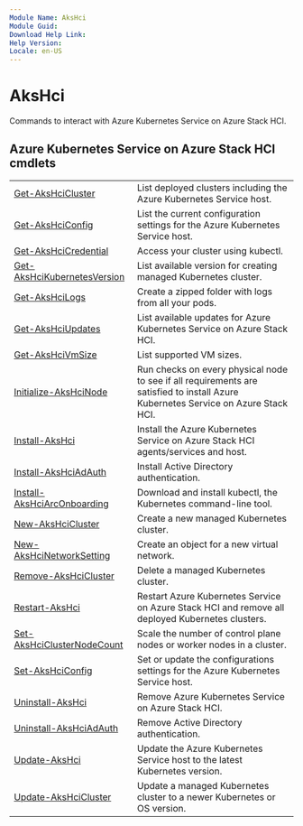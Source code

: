 ```yaml
---
Module Name: AksHci
Module Guid: 
Download Help Link: 
Help Version:
Locale: en-US
---
```


# AksHci 

Commands to interact with Azure Kubernetes Service on Azure Stack HCI.

## Azure Kubernetes Service on Azure Stack HCI cmdlets

|         |            |
| ------- | ---------- |
| [Get-AksHciCluster](Get-AksHciCluster.md) | List deployed clusters including the Azure Kubernetes Service host. |
| [Get-AksHciConfig](Get-AksHciConfig.md) | List the current configuration settings for the Azure Kubernetes Service host. |
| [Get-AksHciCredential](Get-AksHciCredential.md) | Access your cluster using kubectl. |
| [Get-AksHciKubernetesVersion](Get-AksHciKubernetesVersion.md) | List available version for creating managed Kubernetes cluster. |
| [Get-AksHciLogs](Get-AksHciLogs.md) | Create a zipped folder with logs from all your pods. |
| [Get-AksHciUpdates](Get-AksHciUpdatesn.md) | List available updates for Azure Kubernetes Service on Azure Stack HCI. |
| [Get-AksHciVmSize](Get-AksHciVmSize.md) | List supported VM sizes. |
| [Initialize-AksHciNode](Initialize-AksHciNode.md) | Run checks on every physical node to see if all requirements are satisfied to install Azure Kubernetes Service on Azure Stack HCI. |
| [Install-AksHci](Install-AksHci.md) | Install the Azure Kubernetes Service on Azure Stack HCI agents/services and host. |
| [Install-AksHciAdAuth](Install-AksHciAdAuth.md) | Install Active Directory authentication. |
| [Install-AksHciArcOnboarding](Install-AksHciArcOnboarding.md) | Download and install kubectl, the Kubernetes command-line tool. |
| [New-AksHciCluster](New-AksHciCluster.md) | Create a new managed Kubernetes cluster. |
| [New-AksHciNetworkSetting](New-AksHciNetworkSetting.md) | Create an object for a new virtual network. |
| [Remove-AksHciCluster](Remove-AksHciCluster.md) | Delete a managed Kubernetes cluster. |
| [Restart-AksHci](Restart-AksHci.md) | Restart Azure Kubernetes Service on Azure Stack HCI and remove all deployed Kubernetes clusters. |
| [Set-AksHciClusterNodeCount](Set-AksHciClusterNodeCount.md) | Scale the number of control plane nodes or worker nodes in a cluster. |
| [Set-AksHciConfig](Set-AksHciConfig.md) | Set or update the configurations settings for the Azure Kubernetes Service host. |
| [Uninstall-AksHci](Uninstall-AksHci.md) | Remove Azure Kubernetes Service on Azure Stack HCI. |
| [Uninstall-AksHciAdAuth](Uninstall-AksHciAdAuth.md) | Remove Active Directory authentication. |
| [Update-AksHci](Update-AksHci.md) | Update the Azure Kubernetes Service host to the latest Kubernetes version. |
| [Update-AksHciCluster](Update-AksHciCluster.md) | Update a managed Kubernetes cluster to a newer Kubernetes or OS version. |


